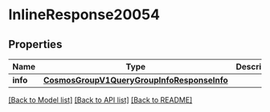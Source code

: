 # InlineResponse20054

## Properties
Name | Type | Description | Notes
------------ | ------------- | ------------- | -------------
**info** | [**CosmosGroupV1QueryGroupInfoResponseInfo**](CosmosGroupV1QueryGroupInfoResponseInfo.md) |  | [optional] 

[[Back to Model list]](../README.md#documentation-for-models) [[Back to API list]](../README.md#documentation-for-api-endpoints) [[Back to README]](../README.md)

